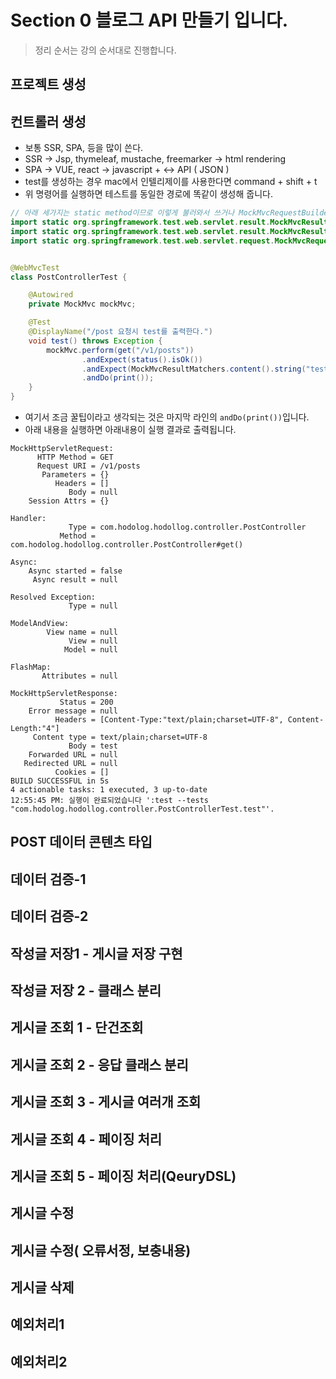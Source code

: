 # Section 0 블로그 API 만들기 입니다.

> 정리 순서는 강의 순서대로 진행합니다.

## 프로젝트 생성

## 컨트롤러 생성
- 보통 SSR, SPA, 등을 많이 쓴다.
- SSR -> Jsp, thymeleaf, mustache, freemarker -> html rendering
- SPA -> VUE, react -> javascript + <-> API ( JSON )
- test를 생성하는 경우 mac에서 인텔리제이를 사용한다면 command + shift + t
- 위 명령어를 실행하면 테스트를 동일한 경로에 똑같이 생성해 줍니다.

```java
// 아래 세가지는 static method이므로 이렇게 불러와서 쓰거나 MockMvcRequestBuilder class를 선언해서  사용할 수 있습니다.
import static org.springframework.test.web.servlet.result.MockMvcResultHandlers.print;
import static org.springframework.test.web.servlet.result.MockMvcResultMatchers.status;
import static org.springframework.test.web.servlet.request.MockMvcRequestBuilders.get;


@WebMvcTest
class PostControllerTest {

    @Autowired
    private MockMvc mockMvc;

    @Test
    @DisplayName("/post 요청시 test를 출력한다.")
    void test() throws Exception {
        mockMvc.perform(get("/v1/posts"))
                .andExpect(status().isOk())
                .andExpect(MockMvcResultMatchers.content().string("test"))
                .andDo(print());
    }
}
```

- 여기서 조금 꿀팁이라고 생각되는 것은 마지막 라인의 `andDo(print())`입니다.
- 아래 내용을 실행하면 아래내용이 실행 결과로 출력됩니다.

```aidl
MockHttpServletRequest:
      HTTP Method = GET
      Request URI = /v1/posts
       Parameters = {}
          Headers = []
             Body = null
    Session Attrs = {}

Handler:
             Type = com.hodolog.hodollog.controller.PostController
           Method = com.hodolog.hodollog.controller.PostController#get()

Async:
    Async started = false
     Async result = null

Resolved Exception:
             Type = null

ModelAndView:
        View name = null
             View = null
            Model = null

FlashMap:
       Attributes = null

MockHttpServletResponse:
           Status = 200
    Error message = null
          Headers = [Content-Type:"text/plain;charset=UTF-8", Content-Length:"4"]
     Content type = text/plain;charset=UTF-8
             Body = test
    Forwarded URL = null
   Redirected URL = null
          Cookies = []
BUILD SUCCESSFUL in 5s
4 actionable tasks: 1 executed, 3 up-to-date
12:55:45 PM: 실행이 완료되었습니다 ':test --tests "com.hodolog.hodollog.controller.PostControllerTest.test"'.
```


## POST 데이터 콘텐츠 타입


## 데이터 검증-1


## 데이터 검증-2


## 작성글 저장1 - 게시글 저장 구현


## 작성글 저장 2 - 클래스 분리


## 게시글 조회 1 - 단건조회

## 게시글 조회 2 - 응답 클래스 분리

## 게시글 조회 3 - 게시글 여러개 조회


## 게시글 조회 4 - 페이징 처리


## 게시글 조회 5 - 페이징 처리(QeuryDSL)

## 게시글 수정


## 게시글 수정( 오류서정, 보충내용)


## 게시글 삭제

## 예외처리1


## 예외처리2
